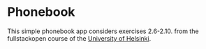 # Phonebook

This simple phonebook app considers exercises 2.6-2.10. from the fullstackopen 
course of the [University of Helsinki](https://fullstackopen.com/en/part2/forms).